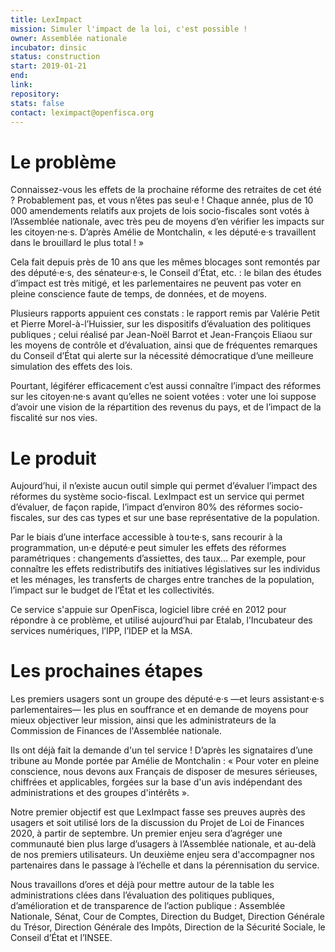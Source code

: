 ```yaml
---
title: LexImpact
mission: Simuler l'impact de la loi, c'est possible !
owner: Assemblée nationale
incubator: dinsic
status: construction
start: 2019-01-21
end:
link:
repository:
stats: false
contact: leximpact@openfisca.org
---
```


# Le problème

Connaissez-vous les effets de la prochaine réforme des retraites de cet été ? Probablement pas, et vous n’êtes pas seul·e ! Chaque année, plus de 10 000 amendements relatifs aux projets de lois socio-fiscales sont votés à l’Assemblée nationale, avec très peu de moyens d’en vérifier les impacts sur les citoyen·ne·s. D’après Amélie de Montchalin, « les député·e·s travaillent dans le brouillard le plus total ! »

Cela fait depuis près de 10 ans que les mêmes blocages sont remontés par des député·e·s, des sénateur·e·s, le Conseil d’État, etc. : le bilan des études d’impact est très mitigé, et les parlementaires ne peuvent pas voter en pleine conscience faute de temps, de données, et de moyens.

Plusieurs rapports appuient ces constats : le rapport remis par Valérie Petit et Pierre Morel-à-l’Huissier, sur les dispositifs d’évaluation des politiques publiques ; celui réalisé par Jean-Noël Barrot et Jean-François Eliaou sur les moyens de contrôle et d’évaluation, ainsi que de fréquentes remarques du Conseil d’État qui alerte sur la nécessité démocratique d’une meilleure simulation des effets des lois.

Pourtant, légiférer efficacement c’est aussi connaître l’impact des réformes sur les citoyen·ne·s avant qu’elles ne soient votées : voter une loi suppose d’avoir une vision de la répartition des revenus du pays, et de l’impact de la fiscalité sur nos vies.

# Le produit

Aujourd’hui, il n’existe aucun outil simple qui permet d’évaluer l’impact des réformes du système socio-fiscal. LexImpact est un service qui permet d’évaluer, de façon rapide, l’impact d’environ 80% des réformes socio-fiscales, sur des cas types et sur une base représentative de la population.

Par le biais d’une interface accessible à tou·te·s, sans recourir à la programmation, un·e député·e peut simuler les effets des réformes paramétriques : changements d’assiettes, des taux… Par exemple, pour connaître les effets redistributifs des initiatives législatives sur les individus et les ménages, les transferts de charges entre tranches de la population, l’impact sur le budget de l’État et les collectivités.

Ce service s'appuie sur OpenFisca, logiciel libre créé en 2012 pour répondre à ce problème, et utilisé aujourd’hui par Etalab, l’Incubateur des services numériques, l’IPP, l’IDEP et la MSA.

# Les prochaines étapes

Les premiers usagers sont un groupe des député·e·s —et leurs assistant·e·s parlementaires— les plus en souffrance et en demande de moyens pour mieux objectiver leur mission, ainsi que les administrateurs de la Commission de Finances de l'Assemblée nationale.

Ils ont déjà fait la demande d'un tel service ! D’après les signataires d’une tribune au Monde portée par Amélie de Montchalin : « Pour voter en pleine conscience, nous devons aux Français de disposer de mesures sérieuses, chiffrées et applicables, forgées sur la base d'un avis indépendant des administrations et des groupes d'intérêts ».

Notre premier objectif est que LexImpact fasse ses preuves auprès des usagers et soit utilisé lors de la discussion du Projet de Loi de Finances 2020, à partir de septembre. Un premier enjeu sera d’agréger une communauté bien plus large d’usagers à l’Assemblée nationale, et au-delà de nos premiers utilisateurs. Un deuxième enjeu sera d'accompagner nos partenaires dans le passage à l’échelle et dans la pérennisation du service.

Nous travaillons d’ores et déjà pour mettre autour de la table les administrations clées dans l’évaluation des politiques publiques, d’amélioration et de transparence de l’action publique : Assemblée Nationale, Sénat, Cour de Comptes, Direction du Budget, Direction Générale du Trésor, Direction Générale des Impôts, Direction de la Sécurité Sociale, le Conseil d’État et l’INSEE.
